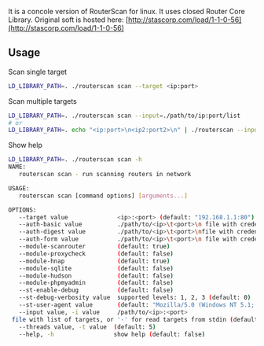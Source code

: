 It is a concole version of RouterScan for linux. It uses closed Router Core Library. Original soft is hosted here: [http://stascorp.com/load/1-1-0-56](http://stascorp.com/load/1-1-0-56)

## Usage

Scan single target

```bash
LD_LIBRARY_PATH=. ./routerscan scan --target <ip:port>
```

Scan multiple targets

```bash
LD_LIBRARY_PATH=. ./routerscan scan --input=./path/to/ip:port/list
# or
LD_LIBRARY_PATH=. echo "<ip:port>\n<ip2:port2>\n" | ./routerscan --input -
```

Show help

```bash
LD_LIBRARY_PATH=. ./routerscan scan -h
NAME:
   routerscan scan - run scanning routers in network

USAGE:
   routerscan scan [command options] [arguments...]

OPTIONS:
   --target value              <ip>:<port> (default: "192.168.1.1:80")
   --auth-basic value          ./path/to/<ip>\t<port>\n file with credentials dictionary for basic auth (default: "auth_basic.txt")
   --auth-digest value         ./path/to/<ip>\t<port>\nfile with credentials dictionary for digest auth (default: "auth_digest.txt")
   --auth-form value           ./path/to/<ip>\t<port>\n file with credentials dictionary for form auth (default: "auth_form.txt")
   --module-scanrouter         (default: true)
   --module-proxycheck         (default: false)
   --module-hnap               (default: true)
   --module-sqlite             (default: false)
   --module-hudson             (default: false)
   --module-phpmyadmin         (default: false)
   --st-enable-debug           (default: false)
   --st-debug-verbosity value  supported levels: 1, 2, 3 (default: 0)
   --st-user-agent value       (default: "Mozilla/5.0 (Windows NT 5.1; rv:9.0.1) Gecko/20100101 Firefox/9.0.1")
   --input value, -i value     /path/to/<ip>:<port>
 file with list of targets, or '-' for read targets from stdin (default: "-")
   --threads value, -t value  (default: 5)
   --help, -h                 show help (default: false)
```
